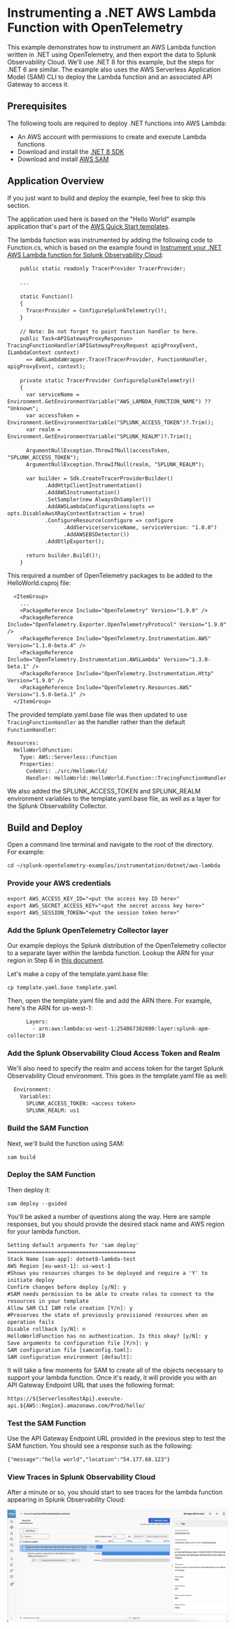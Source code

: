 # Instrumenting a .NET AWS Lambda Function with OpenTelemetry

This example demonstrates how to instrument an AWS Lambda function written in
.NET using OpenTelemetry, and then export the data to Splunk Observability 
Cloud.  We'll use .NET 8 for this example, but the steps for .NET 6 are 
similar.  The example also uses the AWS Serverless Application Model (SAM)
CLI to deploy the Lambda function and an associated API Gateway to access it. 

## Prerequisites 

The following tools are required to deploy .NET functions into AWS Lambda: 

* An AWS account with permissions to create and execute Lambda functions
* Download and install the [.NET 8 SDK](https://dotnet.microsoft.com/en-us/download/dotnet/8.0)
* Download and install [AWS SAM](https://docs.aws.amazon.com/serverless-application-model/latest/developerguide/install-sam-cli.html)

## Application Overview

If you just want to build and deploy the example, feel free to skip this section. 

The application used here is based on the "Hello World" example application that's part of the 
[AWS Quick Start templates](https://docs.aws.amazon.com/serverless-application-model/latest/developerguide/using-sam-cli-init.html). 

The lambda function was instrumented by adding the following code to Function.cs, 
which is based on the example found in 
[Instrument your .NET AWS Lambda function for Splunk Observability Cloud](https://docs.splunk.com/observability/en/gdi/get-data-in/serverless/aws/otel-lambda-layer/instrumentation/dotnet-lambdas.html): 

````
    public static readonly TracerProvider TracerProvider;

    ...

    static Function()
    {
      TracerProvider = ConfigureSplunkTelemetry()!;
    }

    // Note: Do not forget to point function handler to here.
    public Task<APIGatewayProxyResponse> TracingFunctionHandler(APIGatewayProxyRequest apigProxyEvent, ILambdaContext context)
      => AWSLambdaWrapper.Trace(TracerProvider, FunctionHandler, apigProxyEvent, context);

    private static TracerProvider ConfigureSplunkTelemetry()
    {
      var serviceName = Environment.GetEnvironmentVariable("AWS_LAMBDA_FUNCTION_NAME") ?? "Unknown";
      var accessToken = Environment.GetEnvironmentVariable("SPLUNK_ACCESS_TOKEN")?.Trim();
      var realm = Environment.GetEnvironmentVariable("SPLUNK_REALM")?.Trim();

      ArgumentNullException.ThrowIfNull(accessToken, "SPLUNK_ACCESS_TOKEN");
      ArgumentNullException.ThrowIfNull(realm, "SPLUNK_REALM");

      var builder = Sdk.CreateTracerProviderBuilder()
            .AddHttpClientInstrumentation()
            .AddAWSInstrumentation()
            .SetSampler(new AlwaysOnSampler())
            .AddAWSLambdaConfigurations(opts => opts.DisableAwsXRayContextExtraction = true)
            .ConfigureResource(configure => configure
                  .AddService(serviceName, serviceVersion: "1.0.0")
                  .AddAWSEBSDetector())
            .AddOtlpExporter();

      return builder.Build()!;
    }
````

This required a number of OpenTelemetry packages to be added to the HelloWorld.csproj file: 

````
  <ItemGroup>
    ...
    <PackageReference Include="OpenTelemetry" Version="1.9.0" />
    <PackageReference Include="OpenTelemetry.Exporter.OpenTelemetryProtocol" Version="1.9.0" />
    <PackageReference Include="OpenTelemetry.Instrumentation.AWS" Version="1.1.0-beta.4" />
    <PackageReference Include="OpenTelemetry.Instrumentation.AWSLambda" Version="1.3.0-beta.1" />
    <PackageReference Include="OpenTelemetry.Instrumentation.Http" Version="1.9.0" />
    <PackageReference Include="OpenTelemetry.Resources.AWS" Version="1.5.0-beta.1" />
  </ItemGroup>
````

The provided template.yaml.base file was then updated to use `TracingFunctionHandler` as the handler
rather than the default `FunctionHandler`: 

````
Resources:
  HelloWorldFunction:
    Type: AWS::Serverless::Function
    Properties:
      CodeUri: ./src/HelloWorld/
      Handler: HelloWorld::HelloWorld.Function::TracingFunctionHandler
````

We also added the SPLUNK_ACCESS_TOKEN and SPLUNK_REALM environment variables to the 
template.yaml.base file, as well as a layer for the Splunk Observability Collector. 

## Build and Deploy

Open a command line terminal and navigate to the root of the directory.  
For example: 

````
cd ~/splunk-opentelemetry-examples/instrumentation/dotnet/aws-lambda
````

### Provide your AWS credentials

````
export AWS_ACCESS_KEY_ID="<put the access key ID here>"
export AWS_SECRET_ACCESS_KEY="<put the secret access key here>"
export AWS_SESSION_TOKEN="<put the session token here>"
````

### Add the Splunk OpenTelemetry Collector layer

Our example deploys the Splunk distribution of the OpenTelemetry collector
to a separate layer within the lambda function.  Lookup the ARN for your 
region in Step 6 in [this document](https://docs.splunk.com/observability/en/gdi/get-data-in/serverless/aws/otel-lambda-layer/instrumentation/lambda-language-layers.html#install-the-aws-lambda-layer-for-your-language). 

Let's make a copy of the template.yaml.base file: 

````
cp template.yaml.base template.yaml
````

Then, open the template.yaml file and add the ARN there.  For example, 
here's the ARN for us-west-1: 

````
      Layers:
        - arn:aws:lambda:us-west-1:254067382080:layer:splunk-apm-collector:10
````

### Add the Splunk Observability Cloud Access Token and Realm

We'll also need to specify the realm and access token for the target
Splunk Observability Cloud environment.  This goes in the template.yaml
file as well: 

````
  Environment: 
    Variables:
      SPLUNK_ACCESS_TOKEN: <access token>
      SPLUNK_REALM: us1
````

### Build the SAM Function

Next, we'll build the function using SAM: 

````
sam build
````
### Deploy the SAM Function

Then deploy it: 

````
sam deploy --guided
````

You'll be asked a number of questions along the way.  Here are sample responses, 
but you should provide the desired stack name and AWS region for your lambda 
function. 

````
Setting default arguments for 'sam deploy'
=========================================
Stack Name [sam-app]: dotnet8-lambda-test
AWS Region [eu-west-1]: us-west-1
#Shows you resources changes to be deployed and require a 'Y' to initiate deploy
Confirm changes before deploy [y/N]: y
#SAM needs permission to be able to create roles to connect to the resources in your template
Allow SAM CLI IAM role creation [Y/n]: y
#Preserves the state of previously provisioned resources when an operation fails
Disable rollback [y/N]: n
HelloWorldFunction has no authentication. Is this okay? [y/N]: y
Save arguments to configuration file [Y/n]: y
SAM configuration file [samconfig.toml]: 
SAM configuration environment [default]: 
````

It will take a few moments for SAM to create all of the objects necessary to 
support your lambda function.  Once it's ready, it will provide you with an API 
Gateway Endpoint URL that uses the following format: 

````
https://${ServerlessRestApi}.execute-api.${AWS::Region}.amazonaws.com/Prod/hello/
````

### Test the SAM Function

Use the API Gateway Endpoint URL provided in the previous step to test the SAM function. 
You should see a response such as the following: 

````
{"message":"hello world","location":"54.177.68.123"}
````

### View Traces in Splunk Observability Cloud

After a minute or so, you should start to see traces for the lambda function
appearing in Splunk Observability Cloud: 

![Trace](./images/trace.png)
